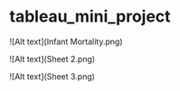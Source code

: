 # tableau_mini_project

![Alt text](Infant Mortality.png)

![Alt text](Sheet 2.png)

![Alt text](Sheet 3.png)